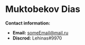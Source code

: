 # Muktobekov Dias

**Contact information:**

* **Email:** someEmail@mail.ru 
* **Discrod:** Lehinas#9970 